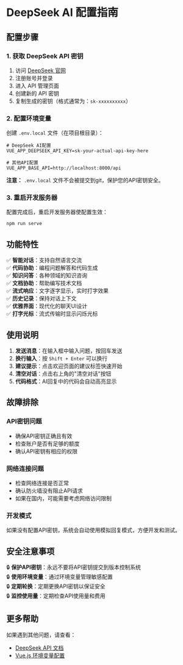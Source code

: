 # DeepSeek AI 配置指南

## 配置步骤

### 1. 获取 DeepSeek API 密钥

1. 访问 [DeepSeek 官网](https://platform.deepseek.com/)
2. 注册账号并登录
3. 进入 API 管理页面
4. 创建新的 API 密钥
5. 复制生成的密钥（格式通常为：`sk-xxxxxxxxxx`）

### 2. 配置环境变量

创建 `.env.local` 文件（在项目根目录）：

```env
# DeepSeek AI配置
VUE_APP_DEEPSEEK_API_KEY=sk-your-actual-api-key-here

# 其他API配置
VUE_APP_BASE_API=http://localhost:8000/api
```

**注意：** `.env.local` 文件不会被提交到git，保护您的API密钥安全。

### 3. 重启开发服务器

配置完成后，重启开发服务器使配置生效：

```bash
npm run serve
```

## 功能特性

✅ **智能对话**：支持自然语言交流  
✅ **代码协助**：编程问题解答和代码生成  
✅ **知识问答**：各种领域的知识咨询  
✅ **文档协助**：帮助编写技术文档  
✅ **流式响应**：文字逐字显示，实时打字效果  
✅ **历史记录**：保持对话上下文  
✅ **优雅界面**：现代化的聊天UI设计  
✅ **打字光标**：流式传输时显示闪烁光标  

## 使用说明

1. **发送消息**：在输入框中输入问题，按回车发送
2. **换行输入**：按 `Shift + Enter` 可以换行
3. **建议提示**：点击欢迎页面的建议标签快速开始
4. **清空对话**：点击右上角的"清空对话"按钮
5. **代码格式**：AI回复中的代码会自动高亮显示

## 故障排除

### API密钥问题
- 确保API密钥正确且有效
- 检查账户是否有足够的额度
- 确认API密钥有相应的权限

### 网络连接问题
- 检查网络连接是否正常
- 确认防火墙没有阻止API请求
- 如果在国内，可能需要考虑网络访问限制

### 开发模式
如果没有配置API密钥，系统会自动使用模拟回复模式，方便开发和测试。

## 安全注意事项

🔒 **保护API密钥**：永远不要将API密钥提交到版本控制系统  
🔒 **使用环境变量**：通过环境变量管理敏感配置  
🔒 **定期轮换**：定期更换API密钥以保证安全  
🔒 **监控使用量**：定期检查API使用量和费用

## 更多帮助

如果遇到其他问题，请查看：
- [DeepSeek API 文档](https://platform.deepseek.com/api-docs/)
- [Vue.js 环境变量配置](https://cli.vuejs.org/guide/mode-and-env.html)
